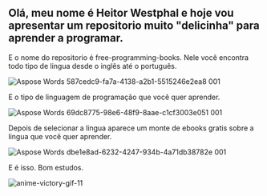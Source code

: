 ## Olá, meu nome é Heitor Westphal e hoje vou apresentar um repositorio muito "delicinha" para aprender a programar. 
E o nome do repositorio é free-programming-books.
Nele você encontra todo tipo de lingua desde o inglês até o português.

![Aspose Words 587cedc9-fa7a-4138-a2b1-5515246e2ea8 001](https://user-images.githubusercontent.com/102591958/164710030-1f6541dc-3e33-4815-bbec-7b3bca82e38d.png)


E o tipo de linguagem de programação que você quer aprender.

![Aspose Words 69dc8775-98e6-48f9-8aae-c1cf3003e051 001](https://user-images.githubusercontent.com/102591958/164710518-6532b31c-1c9b-4710-aeb8-837923c32571.png)

Depois de selecionar a lingua aparece um monte de ebooks gratis sobre a lingua que você quer aprender.

![Aspose Words dbe1e8ad-6232-4247-934b-4a71db38782e 001](https://user-images.githubusercontent.com/102591958/164710924-f4cadd0e-a5bb-4194-bed9-084cb65cb256.png)

E é isso. Bom estudos. 

![anime-victory-gif-11](https://user-images.githubusercontent.com/102591958/164714347-360a5f06-5c96-4444-a4b6-693d87f096f8.gif)
